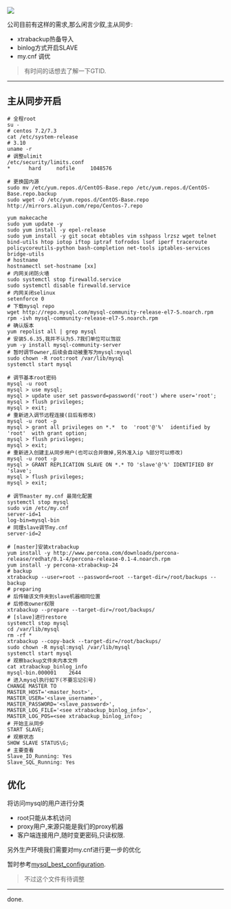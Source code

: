 ![](https://o4dyfn0ef.qnssl.com/image/2017-02-23-AmazonRDS_ProductBanner.png?imageView2/2/h/300)

公司目前有这样的需求,那么闲言少叙,主从同步: 

- xtrabackup热备导入
- binlog方式开启SLAVE
- my.cnf 调优

> 有时间的话想去了解一下GTID. 

- - - - --- 

## 主从同步开启 

```shell
# 全程root
su -
# centos 7.2/7.3
cat /etc/system-release
# 3.10 
uname -r
# 调整ulimit
/etc/security/limits.conf
*      hard     nofile     1048576 

# 更换国内源
sudo mv /etc/yum.repos.d/CentOS-Base.repo /etc/yum.repos.d/CentOS-Base.repo.backup
sudo wget -O /etc/yum.repos.d/CentOS-Base.repo http://mirrors.aliyun.com/repo/Centos-7.repo

yum makecache
sudo yum update -y
sudo yum install -y epel-release
sudo yum install -y git socat ebtables vim sshpass lrzsz wget telnet bind-utils htop iotop iftop iptraf tofrodos lsof iperf traceroute policycoreutils-python bash-completion net-tools iptables-services bridge-utils 
# hostname
hostnamectl set-hostname [xx]
# 内网关闭防火墙
sudo systemctl stop firewalld.service
sudo systemctl disable firewalld.service
# 内网关闭selinux
setenforce 0
# 下载mysql repo
wget http://repo.mysql.com/mysql-community-release-el7-5.noarch.rpm
rpm -ivh mysql-community-release-el7-5.noarch.rpm
# 确认版本
yum repolist all | grep mysql
# 安装5.6.35,我并不认为5.7我们单位可以驾驭
yum -y install mysql-community-server
# 暂时调节owner,后续会自动被重写为mysql:mysql
sudo chown -R root:root /var/lib/mysql
systemctl start mysql

# 调节基本root密码
mysql -u root
mysql > use mysql;
mysql > update user set password=password('root') where user='root';
mysql > flush privileges;
mysql > exit;
# 重新进入调节远程连接(日后有修改)
mysql -u root -p
mysql > grant all privileges on *.*  to  'root'@'%'  identified by 'root'  with grant option;
mysql > flush privileges;
mysql > exit;
# 重新进入创建主从同步用户(也可以合并做掉,另外准入ip %部分可以修改)
mysql -u root -p
mysql > GRANT REPLICATION SLAVE ON *.* TO 'slave'@'%' IDENTIFIED BY 'slave';
mysql > flush privileges;
mysql > exit;

# 调节master my.cnf 最简化配置
systemctl stop mysql
sudo vim /etc/my.cnf
server-id=1
log-bin=mysql-bin
# 同理slave调节my.cnf
server-id=2

# [master]安装xtrabackup
yum install -y http://www.percona.com/downloads/percona-release/redhat/0.1-4/percona-release-0.1-4.noarch.rpm
yum install -y percona-xtrabackup-24
# backup
xtrabackup --user=root --password=root --target-dir=/root/backups --backup
# preparing
# 后传输该文件夹到slave机器相同位置
# 后修改owner权限
xtrabackup --prepare --target-dir=/root/backups/
# [slave]进行restore 
systemctl stop mysql
cd /var/lib/mysql
rm -rf *
xtrabackup --copy-back --target-dir=/root/backups/
sudo chown -R mysql:mysql /var/lib/mysql
systemctl start mysql
# 观察backup文件夹内本文件
cat xtrabackup_binlog_info
mysql-bin.000001	2644
# 进入mysql执行如下(不要忘记引号)
CHANGE MASTER TO
MASTER_HOST='<master_host>',
MASTER_USER='<slave_username>',
MASTER_PASSWORD='<slave_password>',
MASTER_LOG_FILE='<see xtrabackup_binlog_info>',
MASTER_LOG_POS=<see xtrabackup_binlog_info>;
# 开始主从同步
START SLAVE;
# 观察状态
SHOW SLAVE STATUS\G;
# 主要查看
Slave_IO_Running: Yes    
Slave_SQL_Running: Yes
```

## 优化 

将访问mysql的用户进行分类 

- root只能从本机访问
- proxy用户,来源只能是我们的proxy机器
- 客户端连接用户,随时变更密码,只读权限. 

另外生产环境我们需要对my.cnf进行更一步的优化 

暂时参考[mysql_best_configuration](https://github.com/Slahser/mysql_best_configuration). 

> 不过这个文件有待调整 

- - - - --

done. 


